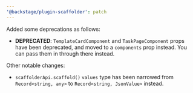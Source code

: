```yaml
---
'@backstage/plugin-scaffolder': patch
---
```


Added some deprecations as follows:

- **DEPRECATED**: `TemplateCardComponent` and `TaskPageComponent` props have been deprecated, and moved to a `components` prop instead. You can pass them in through there instead.

Other notable changes:

- `scaffolderApi.scaffold()` `values` type has been narrowed from `Record<string, any>` to `Record<string, JsonValue>` instead.
